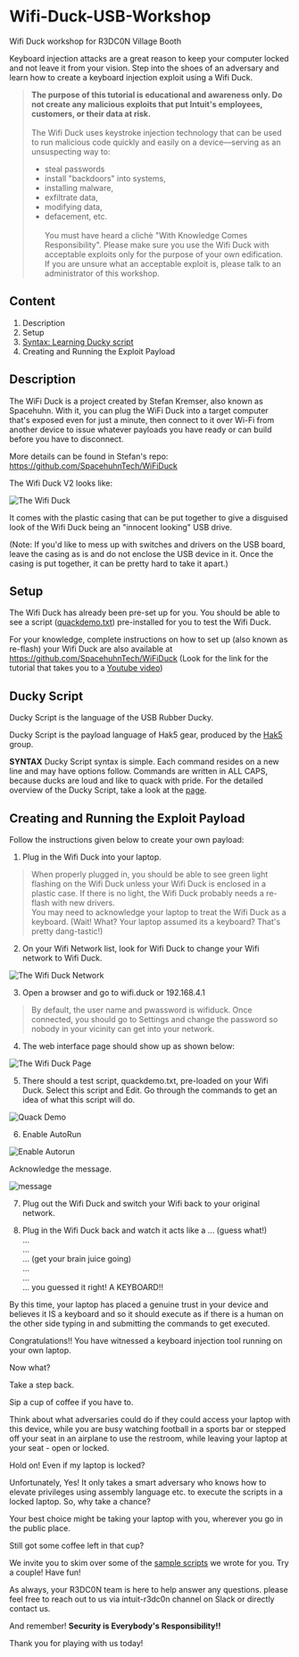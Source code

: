 # Wifi-Duck-USB-Workshop
Wifi Duck workshop for R3DC0N Village Booth

Keyboard injection attacks are a great reason to keep your computer locked and not leave it from your vision. Step into the shoes of an adversary and learn how to create a keyboard injection exploit using a Wifi Duck.

> **The purpose of this tutorial is educational and awareness only. Do not create any malicious exploits that put Intuit's employees, customers, or their data at risk.**<br /><br />
> The Wifi Duck uses keystroke injection technology that can be used to run malicious code quickly and easily on a device—serving as an unsuspecting way to: 
> - steal passwords
> - install "backdoors" into systems, 
> - installing malware, 
> - exfiltrate data,
> - modifying data, 
> - defacement, etc.<br /><br />
> You must have heard a clichè "With Knowledge Comes Responsibility". Please make sure you use the Wifi Duck with acceptable exploits only for the purpose of your own edification.<br />
If you are unsure what an acceptable exploit is, please talk to an administrator of this workshop.

## Content

1. Description
2. Setup
3. [Syntax: Learning Ducky script](/SYNTAX.md)
4. Creating and Running the Exploit Payload


## Description

The WiFi Duck is a project created by Stefan Kremser, also known as Spacehuhn. With it, you can plug the WiFi Duck into a target computer that's exposed even for just a minute, then connect to it over Wi-Fi from another device to issue whatever payloads you have ready or can build before you have to disconnect.

More details can be found in Stefan's repo:
https://github.com/SpacehuhnTech/WiFiDuck

The Wifi Duck V2 looks like:

![The Wifi Duck](./_images/DSTIKE_Wifi_DuckV2.jpeg)

It comes with the plastic casing that can be put together to give a disguised look of the Wifi Duck being an "innocent looking" USB drive.

(Note: If you'd like to mess up with switches and drivers on the USB board, leave the casing as is and do not enclose the USB device in it. Once the casing is put together, it can be pretty hard to take it apart.)


## Setup

The Wifi Duck has already been pre-set up for you. You should be able to see a script ([quackdemo.txt](./sample_scripts/quackdemo.txt)) pre-installed for you to test the Wifi Duck.

For your knowledge, complete instructions on how to set up (also known as re-flash) your Wifi Duck are also available at https://github.com/SpacehuhnTech/WiFiDuck (Look for the link for the tutorial that takes you to a [Youtube video](https://www.youtube.com/watch?v=e3-nsOjclsY))



## Ducky Script

Ducky Script is the language of the USB Rubber Ducky. 

Ducky Script is the payload language of Hak5 gear, produced by the [Hak5](https://hak5.org/) group.

**SYNTAX**
Ducky Script syntax is simple. Each command resides on a new line and may have options follow. Commands are written in ALL CAPS, because ducks are loud and like to quack with pride. For the detailed overview of the Ducky Script, take a look at the [page](/SYNTAX.md).



## Creating and Running the Exploit Payload

Follow the instructions given below to create your own payload:

1. Plug in the Wifi Duck into your laptop.

> When properly plugged in, you should be able to see green light flashing on the Wifi Duck unless your Wifi Duck is enclosed in a plastic case. If there is no light, the Wifi Duck probably needs a re-flash with new drivers.<br />
> You may need to acknowledge your laptop to treat the Wifi Duck as a keyboard. (Wait! What? Your laptop assumed its a keyboard? That's pretty dang-tastic!)

2. On your Wifi Network list, look for Wifi Duck to change your Wifi network to Wifi Duck.<br />

![The Wifi Duck Network](./_images/wifiduck_network.png)

3. Open a browser and go to wifi.duck or 192.168.4.1<br />

> By default, the user name and pwassword is wifiduck. Once connected, you should go to Settings and change the password so nobody in your vicinity can get into your network.


4. The web interface page should show up as shown below:<br /> 

![The Wifi Duck Page](./_images/wifiduck_page.png)


5. There should a test script, quackdemo.txt, pre-loaded on your Wifi Duck. Select this script and Edit. Go through the commands to get an idea of what this script will do.<br />

![Quack Demo](./_images/quackdemo.png)


6. Enable AutoRun<br />

![Enable Autorun](./_images/enable_autorun.png)

Acknowledge the message.<br />

![message](./_images/confirmation_message.png)


7. Plug out the Wifi Duck and switch your Wifi back to your original network.

8. Plug in the Wifi Duck back and watch it acts like a ... (guess what!)<br />
...<br />
...<br />
... (get your brain juice going)<br />
...<br />
...<br />
... you guessed it right! A KEYBOARD!!

By this time, your laptop has placed a genuine trust in your device and believes it IS a keyboard and so it should execute as if there is a human on the other side typing in and submitting the commands to get executed.

Congratulations!! You have witnessed a keyboard injection tool running on your own laptop.

Now what?

Take a step back. 

Sip a cup of coffee if you have to. 

Think about what adversaries could do if they could access your laptop with this device, while you are busy watching football in a sports bar or stepped off your seat in an airplane to use the restroom, while leaving your laptop at your seat - open or locked.

Hold on! Even if my laptop is locked?

Unfortunately, Yes! It only takes a smart adversary who knows how to elevate privileges using assembly language etc. to execute the scripts in a locked laptop. 
So, why take a chance?

Your best choice might be taking your laptop with you, wherever you go in the public place.

Still got some coffee left in that cup?

We invite you to skim over some of the [sample scripts](./sample_scripts) we wrote for you. Try a couple! Have fun!

As always, your R3DC0N team is here to help answer any questions. please feel free to reach out to us via intuit-r3dc0n channel on Slack or directly contact us.

And remember! **Security is Everybody's Responsibility!!**

Thank you for playing with us today! 




















